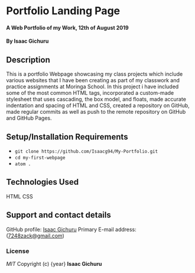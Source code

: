 # Portfolio Landing Page
#### A Web Portfolio of my Work, 12th of August 2019
#### By **Isaac Gichuru**
## Description
 This is a portfolio Webpage showcasing my class projects which include various websites that I have been creating as part of my classwork and practice assignments at Moringa School. In this project i have included some of the most common HTML tags, incorporated a custom-made stylesheet that uses cascading, the box model, and floats, made accurate indentation and spacing of HTML and CSS, created a repository on GitHub, made regular commits as well as push to the remote repository on GitHub and GitHub Pages.
## Setup/Installation Requirements
* `git clone https://github.com/Isaacg94/My-Portfolio.git`
* `cd my-first-webpage`
* `atom .`

## Technologies Used
HTML
CSS
## Support and contact details
GitHub profile: [Isaac Gichuru](https://github.com/Isaacg94)
Primary E-mail address: (7248zack@gmail.com)
### License
*MIT*
Copyright (c) {year} **Isaac Gichuru**
